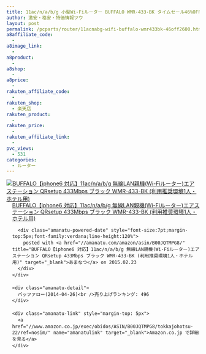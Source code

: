 ```yaml
---
title: 11ac/n/a/b/g 小型Wi-Fiルーター BUFFALO WMR-433-BK タイムセール46%OFF激安特価2,600円台！送料無料！
author: 激安・格安・特価情報ツウ
layout: post
permalink: /pcparts/router/11acnabg-wifi-buffalo-wmr433bk-46off2600.html
a8affiliate_code:
  -
a8image_link:
  -
a8product:
  -
a8shop:
  -
a8price:
  -
rakuten_affiliate_code:
  -
rakuten_shop:
  - 楽天店
rakuten_product:
  -
rakuten_price:
  -
rakuten_affiliate_link:
  -
pvc_views:
  - 531
categories:
  - ルーター
---
```

<div class="amanatu-box" style="margin-bottom:0px;">
  <div class="amanatu-image" style="float:left;">
    <a href="//www.amazon.co.jp/exec/obidos/ASIN/B00JQTMPG8/tokkajohotsu-22/ref=nosim/" name="amanatulink" target="_blank"><img src="//i1.wp.com/ecx.images-amazon.com/images/I/41iA49JQ09L._SL160_.jpg?w=546" alt="BUFFALO【iphone6 対応】11ac/n/a/b/g 無線LAN親機(Wi-Fiルーター)エアステーション QRsetup 433Mbps ブラック WMR-433-BK (利用推奨環境1人・ホテル用)" style="border: none;" data-recalc-dims="1" /></a>
  </div>

  <div class="amanatu-info" style="float:left;margin-left:15px;line-height:120%">
    <div class="amanatu-name" style="margin-bottom:10px;line-height:120%">
      <a href="//www.amazon.co.jp/exec/obidos/ASIN/B00JQTMPG8/tokkajohotsu-22/ref=nosim/" name="amanatulink" target="_blank">BUFFALO【iphone6 対応】11ac/n/a/b/g 無線LAN親機(Wi-Fiルーター)エアステーション QRsetup 433Mbps ブラック WMR-433-BK (利用推奨環境1人・ホテル用)</a>

      <div class="amanatu-powered-date" style="font-size:7pt;margin-top:5px;font-family:verdana;line-height:120%">
        posted with <a href="//amanatu.com/amazon/asin/B00JQTMPG8/" title="BUFFALO【iphone6 対応】11ac/n/a/b/g 無線LAN親機(Wi-Fiルーター)エアステーション QRsetup 433Mbps ブラック WMR-433-BK (利用推奨環境1人・ホテル用)" target="_blank">あまなつ</a> on 2015.02.23
      </div>
    </div>

    <div class="amanatu-detail">
      バッファロー(2014-04-26)<br />売り上げランキング: 496
    </div>

    <div class="amanatu-link" style="margin-top: 5px">
      <a href="//www.amazon.co.jp/exec/obidos/ASIN/B00JQTMPG8/tokkajohotsu-22/ref=nosim/" name="amanatulink" target="_blank">Amazon.co.jp で詳細を見る</a>
    </div>
  </div>

  <div class="amanatu-footer" style="clear: left">
  </div>
</div>